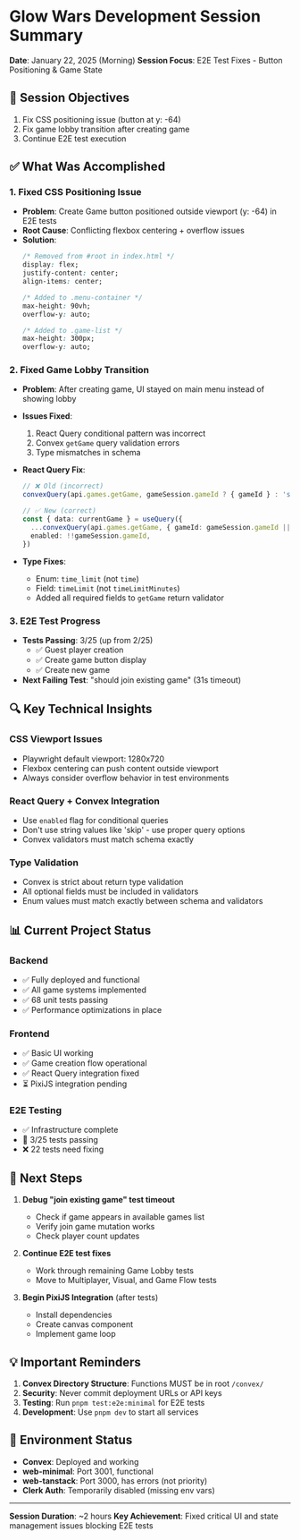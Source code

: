 # Glow Wars Development Session Summary
**Date**: January 22, 2025 (Morning)
**Session Focus**: E2E Test Fixes - Button Positioning & Game State

## 🎯 Session Objectives
1. Fix CSS positioning issue (button at y: -64)
2. Fix game lobby transition after creating game
3. Continue E2E test execution

## ✅ What Was Accomplished

### 1. Fixed CSS Positioning Issue
- **Problem**: Create Game button positioned outside viewport (y: -64) in E2E tests
- **Root Cause**: Conflicting flexbox centering + overflow issues
- **Solution**:
  ```css
  /* Removed from #root in index.html */
  display: flex;
  justify-content: center;
  align-items: center;
  
  /* Added to .menu-container */
  max-height: 90vh;
  overflow-y: auto;
  
  /* Added to .game-list */
  max-height: 300px;
  overflow-y: auto;
  ```

### 2. Fixed Game Lobby Transition
- **Problem**: After creating game, UI stayed on main menu instead of showing lobby
- **Issues Fixed**:
  1. React Query conditional pattern was incorrect
  2. Convex `getGame` query validation errors
  3. Type mismatches in schema

- **React Query Fix**:
  ```typescript
  // ❌ Old (incorrect)
  convexQuery(api.games.getGame, gameSession.gameId ? { gameId } : 'skip')
  
  // ✅ New (correct)
  const { data: currentGame } = useQuery({
    ...convexQuery(api.games.getGame, { gameId: gameSession.gameId || '' }),
    enabled: !!gameSession.gameId,
  })
  ```

- **Type Fixes**:
  - Enum: `time_limit` (not `time`)
  - Field: `timeLimit` (not `timeLimitMinutes`)
  - Added all required fields to `getGame` return validator

### 3. E2E Test Progress
- **Tests Passing**: 3/25 (up from 2/25)
  - ✅ Guest player creation
  - ✅ Create game button display
  - ✅ Create new game
- **Next Failing Test**: "should join existing game" (31s timeout)

## 🔍 Key Technical Insights

### CSS Viewport Issues
- Playwright default viewport: 1280x720
- Flexbox centering can push content outside viewport
- Always consider overflow behavior in test environments

### React Query + Convex Integration
- Use `enabled` flag for conditional queries
- Don't use string values like 'skip' - use proper query options
- Convex validators must match schema exactly

### Type Validation
- Convex is strict about return type validation
- All optional fields must be included in validators
- Enum values must match exactly between schema and validators

## 📊 Current Project Status

### Backend
- ✅ Fully deployed and functional
- ✅ All game systems implemented
- ✅ 68 unit tests passing
- ✅ Performance optimizations in place

### Frontend
- ✅ Basic UI working
- ✅ Game creation flow operational
- ✅ React Query integration fixed
- ⏳ PixiJS integration pending

### E2E Testing
- ✅ Infrastructure complete
- 🔄 3/25 tests passing
- ❌ 22 tests need fixing

## 🚀 Next Steps

1. **Debug "join existing game" test timeout**
   - Check if game appears in available games list
   - Verify join game mutation works
   - Check player count updates

2. **Continue E2E test fixes**
   - Work through remaining Game Lobby tests
   - Move to Multiplayer, Visual, and Game Flow tests

3. **Begin PixiJS Integration** (after tests)
   - Install dependencies
   - Create canvas component
   - Implement game loop

## 💡 Important Reminders

1. **Convex Directory Structure**: Functions MUST be in root `/convex/`
2. **Security**: Never commit deployment URLs or API keys
3. **Testing**: Run `pnpm test:e2e:minimal` for E2E tests
4. **Development**: Use `pnpm dev` to start all services

## 📝 Environment Status
- **Convex**: Deployed and working
- **web-minimal**: Port 3001, functional
- **web-tanstack**: Port 3000, has errors (not priority)
- **Clerk Auth**: Temporarily disabled (missing env vars)

---
**Session Duration**: ~2 hours
**Key Achievement**: Fixed critical UI and state management issues blocking E2E tests